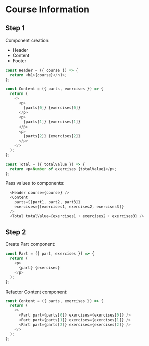 # Course Information

## Step 1

Component creation:

- Header
- Content
- Footer

```js
const Header = ({ course }) => {
  return <h1>{course}</h1>;
};

const Content = ({ parts, exercises }) => {
  return (
    <>
      <p>
        {parts[0]} {exercises[0]}
      </p>
      <p>
        {parts[1]} {exercises[1]}
      </p>
      <p>
        {parts[2]} {exercises[2]}
      </p>
    </>
  );
};

const Total = ({ totalValue }) => {
  return <p>Number of exercises {totalValue}</p>;
};
```

Pass values ​​to components:

```js
  <Header course={course} />
  <Content
    parts={[part1, part2, part3]}
    exercises={[exercises1, exercises2, exercises3]}
  />
  <Total totalValue={exercises1 + exercises2 + exercises3} />
```

## Step 2

Create Part component:

```js
const Part = ({ part, exercises }) => {
  return (
    <p>
      {part} {exercises}
    </p>
  );
};
```

Refactor Content component:

```js
const Content = ({ parts, exercises }) => {
  return (
    <>
      <Part part={parts[0]} exercises={exercises[0]} />
      <Part part={parts[1]} exercises={exercises[1]} />
      <Part part={parts[2]} exercises={exercises[2]} />
    </>
  );
};
```
